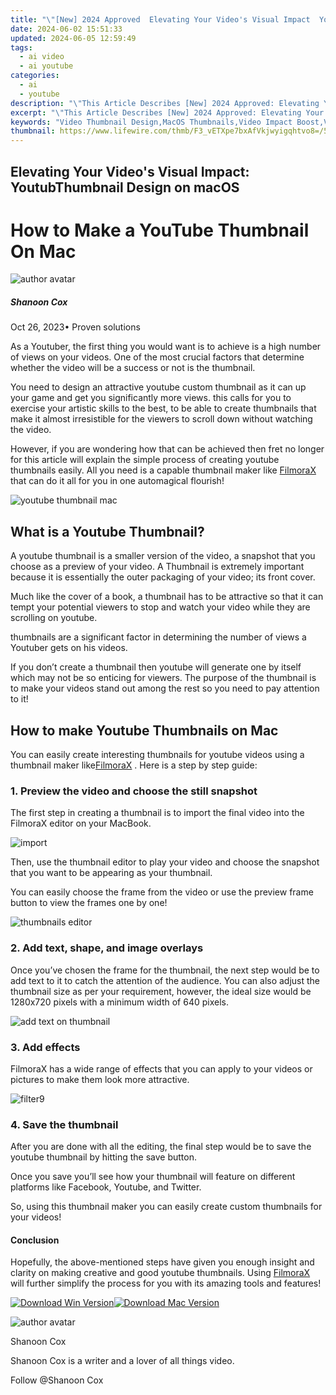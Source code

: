 ```yaml
---
title: "\"[New] 2024 Approved  Elevating Your Video's Visual Impact  YoutubThumbnail Design on macOS\""
date: 2024-06-02 15:51:33
updated: 2024-06-05 12:59:49
tags:
  - ai video
  - ai youtube
categories:
  - ai
  - youtube
description: "\"This Article Describes [New] 2024 Approved: Elevating Your Video's Visual Impact: YoutubThumbnail Design on macOS\""
excerpt: "\"This Article Describes [New] 2024 Approved: Elevating Your Video's Visual Impact: YoutubThumbnail Design on macOS\""
keywords: "Video Thumbnail Design,MacOS Thumbnails,Video Impact Boost,Visual Impact Enhance,YoutubThumb Optimization,Thumbnail Design Guide,Mac Video Upgrade"
thumbnail: https://www.lifewire.com/thmb/F3_vETXpe7bxAfVkjwyigqhtvo8=/540x405/filters:no_upscale():max_bytes(150000):strip_icc()/how-to-watch-mad-max-movies-in-order-c7af6d3dcb0c4d329e9c0e5775e9fc1d.jpg
---
```


## Elevating Your Video's Visual Impact: YoutubThumbnail Design on macOS

# How to Make a YouTube Thumbnail On Mac

![author avatar](https://images.wondershare.com/filmora/article-images/shannon-cox.jpg)

##### Shanoon Cox

 Oct 26, 2023• Proven solutions

As a Youtuber, the first thing you would want is to achieve is a high number of views on your videos. One of the most crucial factors that determine whether the video will be a success or not is the thumbnail.

 You need to design an attractive youtube custom thumbnail as it can up your game and get you significantly more views. this calls for you to exercise your artistic skills to the best, to be able to create thumbnails that make it almost irresistible for the viewers to scroll down without watching the video.

However, if you are wondering how that can be achieved then fret no longer for this article will explain the simple process of creating youtube thumbnails easily. All you need is a capable thumbnail maker like [FilmoraX](https://tools.techidaily.com/wondershare/filmora/download/) that can do it all for you in one automagical flourish!

![youtube thumbnail mac](https://images.wondershare.com/filmora/Mac-articles/youtube-thumbnail-mac.jpg)

## What is a Youtube Thumbnail?

A youtube thumbnail is a smaller version of the video, a snapshot that you choose as a preview of your video. A Thumbnail is extremely important because it is essentially the outer packaging of your video; its front cover.

Much like the cover of a book, a thumbnail has to be attractive so that it can tempt your potential viewers to stop and watch your video while they are scrolling on youtube.

thumbnails are a significant factor in determining the number of views a Youtuber gets on his videos.

If you don’t create a thumbnail then youtube will generate one by itself which may not be so enticing for viewers. The purpose of the thumbnail is to make your videos stand out among the rest so you need to pay attention to it!

## How to make Youtube Thumbnails on Mac

You can easily create interesting thumbnails for youtube videos using a thumbnail maker like[FilmoraX](https://tools.techidaily.com/wondershare/filmora/download/) . Here is a step by step guide:

### 1. Preview the video and choose the still snapshot

The first step in creating a thumbnail is to import the final video into the FilmoraX editor on your MacBook.

![import](https://images.wondershare.com/filmora/filmoraX/Guide-Mac/3.import-media-files.jpg)

Then, use the thumbnail editor to play your video and choose the snapshot that you want to be appearing as your thumbnail.

You can easily choose the frame from the video or use the preview frame button to view the frames one by one!

![thumbnails editor](https://images.wondershare.com/filmora/Mac-articles/thumbnails-editor.jpg)

### 2. Add text, shape, and image overlays

Once you’ve chosen the frame for the thumbnail, the next step would be to add text to it to catch the attention of the audience. You can also adjust the thumbnail size as per your requirement, however, the ideal size would be 1280x720 pixels with a minimum width of 640 pixels.

![add text on thumbnail](https://images.wondershare.com/filmora/Mac-articles/add-text-on-thumbnail.jpg)

### 3. Add effects

FilmoraX has a wide range of effects that you can apply to your videos or pictures to make them look more attractive.

![filter9](https://images.wondershare.com/filmora/guide/filter-9-mac.jpg)

### 4. Save the thumbnail

After you are done with all the editing, the final step would be to save the youtube thumbnail by hitting the save button.

Once you save you’ll see how your thumbnail will feature on different platforms like Facebook, Youtube, and Twitter.

So, using this thumbnail maker you can easily create custom thumbnails for your videos!

#### Conclusion

Hopefully, the above-mentioned steps have given you enough insight and clarity on making creative and good youtube thumbnails. Using [FilmoraX](https://tools.techidaily.com/wondershare/filmora/download/) will further simplify the process for you with its amazing tools and features!

[![Download Win Version](https://images.wondershare.com/filmora/guide/download-btn-win.jpg)](https://tools.techidaily.com/wondershare/filmora/download/)[![Download Mac Version](https://images.wondershare.com/filmora/guide/download-btn-mac.jpg)](https://tools.techidaily.com/wondershare/filmora/download/)

![author avatar](https://images.wondershare.com/filmora/article-images/shannon-cox.jpg)

Shanoon Cox

Shanoon Cox is a writer and a lover of all things video.

Follow @Shanoon Cox
